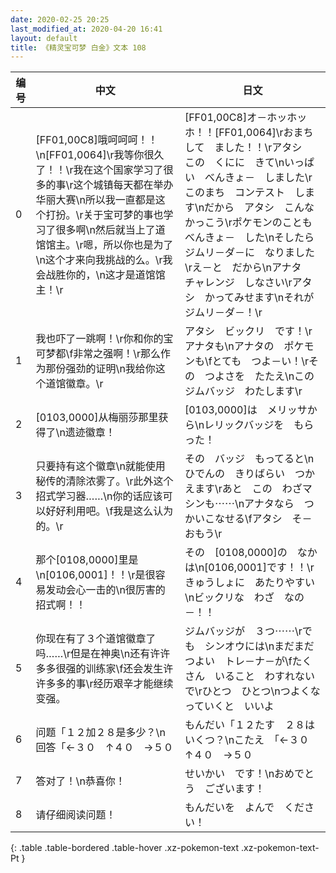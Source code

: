 ```yaml
---
date: 2020-02-25 20:25
last_modified_at: 2020-04-20 16:41
layout: default
title: 《精灵宝可梦 白金》文本 108
---
```

| 编号 | 中文 | 日文 |
| ---- | ---- | ---- |
| 0 | [FF01,00C8]哦呵呵呵！！\n[FF01,0064]\r我等你很久了！！\r我在这个国家学习了很多的事\r这个城镇每天都在举办华丽大赛\n所以我一直都是这个打扮。\r关于宝可梦的事也学习了很多啊\n然后就当上了道馆馆主。\r嗯，所以你也是为了\n这个才来向我挑战的么。\r我会战胜你的，\n这才是道馆馆主！\r | [FF01,00C8]オ－ホッホッホ！！[FF01,0064]\rおまちして　ました！！\rアタシ　この　くにに　きて\nいっぱい　べんきょ－　しました\rこのまち　コンテスト　します\nだから　アタシ　こんな　かっこう\rポケモンのことも　べんきょ－　した\nそしたら　ジムリ－ダ－に　なりました\rえ－と　だから\nアナタ　チャレンジ　しなさい\rアタシ　かってみせます\nそれが　ジムリ－ダ－！\r |
| 1 | 我也吓了一跳啊！\r你和你的宝可梦都\f非常之强啊！\r那么作为那份强劲的证明\n我给你这个道馆徽章。\r | アタシ　ビックリ　です！\rアナタも\nアナタの　ポケモンも\fとても　つよ－い！\rその　つよさを　たたえ\nこの　ジムバッジ　わたします\r |
| 2 | [0103,0000]从梅丽莎那里获得了\n遗迹徽章！ | [0103,0000]は　メリッサから\nレリックバッジを　もらった！ |
| 3 | 只要持有这个徽章\n就能使用秘传的清除浓雾了。\r此外这个招式学习器……\n你的话应该可以好好利用吧。\f我是这么认为的。\r | その　バッジ　もってると\nひでんの　きりばらい　つかえます\rあと　この　わざマシンも⋯⋯\nアナタなら　つかいこなせる\fアタシ　そ－　おもう\r |
| 4 | 那个[0108,0000]里是\n[0106,0001]！！\r是很容易发动会心一击的\n很厉害的招式啊！！ | その　[0108,0000]の　なかは\n[0106,0001]です！！\rきゅうしょに　あたりやすい\nビックリな　わざ　なの－！！ |
| 5 | 你现在有了３个道馆徽章了吗……\r但是在神奥\n还有许许多多很强的训练家\f还会发生许许多多的事\r经历艰辛才能继续变强。 | ジムバッジが　３つ⋯⋯\rでも　シンオウには\nまだまだ　つよい　トレ－ナ－が\fたくさん　いること　わすれないで\rひとつ　ひとつ\nつよくなっていくと　いいよ |
| 6 | 问题「１２加２８是多少？\n回答「←３０　↑４０　→５０ | もんだい「１２たす　２８は　いくつ？\nこたえ　「←３０　↑４０　→５０ |
| 7 | 答对了！\n恭喜你！ | せいかい　です！\nおめでとう　ございます！ |
| 8 | 请仔细阅读问题！ | もんだいを　よんで　ください！ |
{: .table .table-bordered .table-hover .xz-pokemon-text .xz-pokemon-text-Pt }